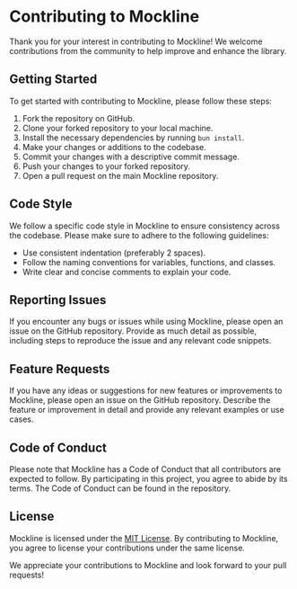 # Contributing to Mockline

Thank you for your interest in contributing to Mockline! We welcome contributions from the community to help improve and enhance the library.

## Getting Started

To get started with contributing to Mockline, please follow these steps:

1. Fork the repository on GitHub.
2. Clone your forked repository to your local machine.
3. Install the necessary dependencies by running `bun install`.
4. Make your changes or additions to the codebase.
7. Commit your changes with a descriptive commit message.
8. Push your changes to your forked repository.
9. Open a pull request on the main Mockline repository.

## Code Style

We follow a specific code style in Mockline to ensure consistency across the codebase. Please make sure to adhere to the following guidelines:

- Use consistent indentation (preferably 2 spaces).
- Follow the naming conventions for variables, functions, and classes.
- Write clear and concise comments to explain your code.

## Reporting Issues

If you encounter any bugs or issues while using Mockline, please open an issue on the GitHub repository. Provide as much detail as possible, including steps to reproduce the issue and any relevant code snippets.

## Feature Requests

If you have any ideas or suggestions for new features or improvements to Mockline, please open an issue on the GitHub repository. Describe the feature or improvement in detail and provide any relevant examples or use cases.

## Code of Conduct

Please note that Mockline has a Code of Conduct that all contributors are expected to follow. By participating in this project, you agree to abide by its terms. The Code of Conduct can be found in the repository.

## License

Mockline is licensed under the [MIT License](LICENSE). By contributing to Mockline, you agree to license your contributions under the same license.

We appreciate your contributions to Mockline and look forward to your pull requests!

